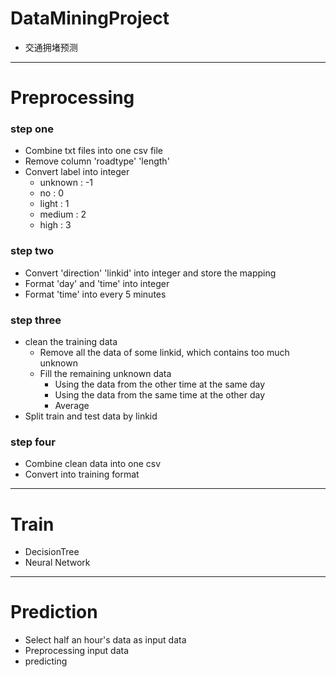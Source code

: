 # DataMiningProject

- 交通拥堵预测

---

# Preprocessing

### step one

- Combine txt files into one csv file
- Remove column 'roadtype' 'length'
- Convert label into integer
    - unknown : -1
    - no : 0
    - light : 1
    - medium : 2
    - high : 3
    
### step two

- Convert 'direction' 'linkid' into integer and store the mapping
- Format 'day' and 'time' into integer
- Format 'time' into every 5 minutes

### step three

- clean the training data
    - Remove all the data of some linkid, which contains too much unknown
    - Fill the remaining unknown data
        - Using the data from the other time at the same day
        - Using the data from the same time at the other day
        - Average
- Split train and test data by linkid

### step four

- Combine clean data into one csv
- Convert into training format

---

# Train

- DecisionTree
- Neural Network

---

# Prediction

- Select half an hour's data as input data
- Preprocessing input data
- predicting